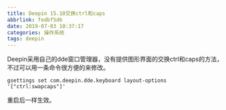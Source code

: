 ```yaml
---
title: Deepin 15.10交换ctrl和caps
abbrlink: fedbf5d6
date: 2019-07-03 10:37:17
categories: 操作系统
tags: deepin
---
```

Deepin采用自己的dde窗口管理器，没有提供图形界面的交换ctrl和caps的方法，不过可以用一条命令很方便的来修改。
```
gsettings set com.deepin.dde.keyboard layout-options '["ctrl:swapcaps"]'
```
重启后一样生效。